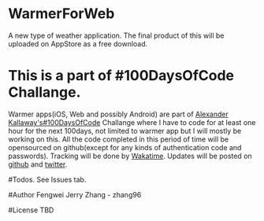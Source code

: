 # WarmerForWeb
A new type of weather application.
The final product of this will be uploaded on AppStore as a free download.

# This is a part of \#100DaysOfCode Challange.
Warmer apps(iOS, Web and possibly Android) are part of  [Alexander Kallaway's](https://github.com/Kallaway)[\#100DaysOfCode](https://medium.freecodecamp.com/join-the-100daysofcode-556ddb4579e4#.wbpxpj2f5) Challange where I have to code for at least one hour for the next 100days, not limited to warmer app but I will mostly be working on this.
All the code completed in this period of time will be opensourced on github(except for any kinds of authentication code and passwords).
Tracking will be done by [Wakatime](https://wakatime.com/@zhang96).
Updates will be posted on [github](https://github.com/zhang96) and [twitter](https://twitter.com/fengwei_ca).

#Todos.
See Issues tab.

#Author
Fengwei Jerry Zhang - zhang96

#License
TBD


